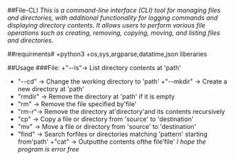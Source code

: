 ##File-CLI
*This is a command-line interface (CLI) tool for managing files and directories, with additional functionality for logging commands and displaying directory contents. It allows users to perform various file operations such as creating, removing, copying, moving, and listing files and directories.*


##requirments#
+python3
+os,sys,argparse,datatime,json liberaries


##Usage
###File:
+"--ls"->  List directory contents at 'path'
+ "--cd" -> Change the working directory to 'path'
+"--mkdir" -> Create a new directory at 'path'
+ "rmdir" ->  Remove the directory at 'path' if it is empty
+ "rm" -> Remove the file specified by'file'
+ "rm-r"-> Remove the directory at'directory'and its contents recursively
+ "cp" ->  Copy a file or directory from 'source' to 'destination'
+ "mv" -> Move a file or directory from 'source' to 'destination'
+ "find" -> Search forfiles or directories matching 'pattern' starting from'path'
+"cat" -> Outputthe contents ofthe file'file'
*I hope the program is error free*









